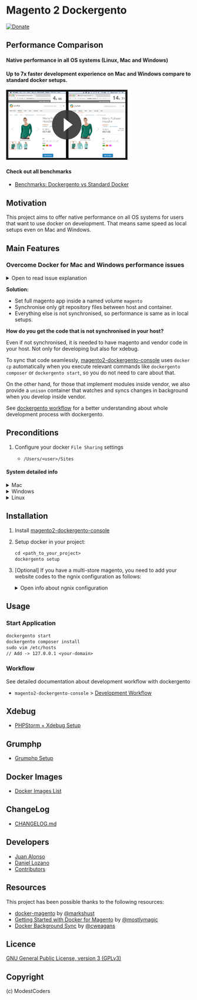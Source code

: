 # Magento 2 Dockergento

[![Donate](https://img.shields.io/badge/Donate-PayPal-green.svg)](juan.jalogut@gmail.com)

## Performance Comparison

#### Native performance in all OS systems (Linux, Mac and Windows)
#### Up to 7x faster development experience on Mac and Windows compare to standard docker setups.

<a href="https://youtu.be/qdUBuDCzHaA" target="_blank">
  <img src="docs/img/benchmark_comparison_video.png" alt="Dockergento speed comparison" width="320" height="180" border="5" />
</a>

#### Check out all benchmarks

* [Benchmarks: Dockergento vs Standard Docker](docs/benchmarks.md)

## Motivation

This project aims to offer native performance on all OS systems for users that want to use docker on development. That means same speed as local setups even on Mac and Windows.

## Main Features 
	
### Overcome Docker for Mac and Windows performance issues

<details>
<summary>Open to read issue explanation</summary>

From docker for mac documentation: https://docs.docker.com/docker-for-mac/troubleshoot/#known-issues

There are a number of issues with the performance of directories bind-mounted with osxfs. In particular, writes of small blocks, and traversals of large directories are currently slow. Additionally, containers that perform large numbers of directory operations, such as repeated scans of large directory trees, may suffer from poor performance. Applications that behave in this way include:

* rake
* ember build
* Symfony
* Magento
* Zend Framework
* PHP applications that use Composer to install dependencies in a vendor folder

As a work-around for this behavior, you can put vendor or third-party library directories in Docker volumes, perform temporary file system operations outside of osxfs mounts, and use third-party tools like Unison or rsync to synchronize between container directories and bind-mounted directories. We are actively working on osxfs performance using a number of different techniques. To learn more, see the topic on Performance issues, solutions, and roadmap.

</details>

**Solution:**

* Set full magento app inside a named volume `magento`
* Synchronise only git repository files between host and container.
* Everything else is not synchronised, so performance is same as in local setups.

**How do you get the code that is not synchronised in your host?**

Even if not synchronised, it is needed to have magento and vendor code in your host. Not only for developing but also for xdebug.

To sync that code seamlessly, [magento2-dockergento-console](https://github.com/ModestCoders/magento2-dockergento-console) uses `docker cp` automatically when you execute relevant commands like `dockergento composer` or `dockergento start`, so you do not need to care about that.

On the other hand, for those that implement modules inside vendor, we also provide a `unison` container that watches and syncs changes in background when you develop inside vendor.

See [dockergento workflow](#workflow) for a better understanding about whole development process with dockergento.


## Preconditions

1. Configure your docker `File Sharing` settings

	* `/Users/<user>/Sites`

#### System detailed info 

<details>
<summary>Mac</summary>
	
![File Sharing Configuration](docs/img/file_sharing.png)
	
Optionally you can also apply these performance tweaks

* [http://markshust.com/2018/01/30/performance-tuning-docker-mac](http://markshust.com/2018/01/30/performance-tuning-docker-mac)

</details>

<details>
<summary>Windows</summary>
	
TODO
![File Sharing Configuration](docs/img/todo)
	
</details>
	
<details>
<summary>Linux</summary>
	
TODO
![File Sharing Configuration](docs/img/todo)
	
</details>

## Installation

1. Install [magento2-dockergento-console](https://github.com/ModestCoders/magento2-dockergento-console)

2. Setup docker in your project:

    ```
    cd <path_to_your_project>
    dockergento setup
    ```

3. [Optional] If you have a multi-store magento, you need to add your website codes to the ngnix configuration as follows:

	<details>
	<summary>Open info about ngnix configuration</summary>

	* `config/dockergento/nginx/conf/default.conf`
	
	```
	# WEBSITES MAPPING
	map $http_host $MAGE_RUN_CODE {

		default    base;
		## For multi-store configuration add here your domain-website codes
		dominio-es.lo    es;
		dominio-ch.lo    ch;
		dominio-de.lo    de;
	}
	```
	</details>

## Usage

### Start Application

```
dockergento start
dockergento composer install
sudo vim /etc/hosts
// Add -> 127.0.0.1 <your-domain>
```

### <a name="workflow"></a> Workflow

See detailed documentation about development workflow with dockergento

* `magento2-dockergento-console` > [Development Workflow](https://github.com/ModestCoders/magento2-dockergento-console/blob/master/docs/workflow.md)

## Xdebug

* [PHPStorm + Xdebug Setup](docs/xdebug_phpstorm.md)

## Grumphp

* [Grumphp Setup](docs/grumphp_setup.md)

## Docker Images

* [Docker Images List](docs/docker_images.md)

## ChangeLog

* [CHANGELOG.md](CHANGELOG.md)

## Developers

* [Juan Alonso](https://github.com/jalogut)
* [Daniel Lozano](https://github.com/danielozano)
* [Contributors](https://github.com/ModestCoders/magento2-dockergento/graphs/contributors)

## Resources

This project has been possible thanks to the following resources:

* [docker-magento](https://github.com/markoshust/docker-magento) by [@markshust](https://twitter.com/markshust)
* [Getting Started with Docker for Magento](https://nomadmage.com/product/getting-started-with-docker-for-magento-2/) by [@mostlymagic](https://twitter.com/mostlymagic)
* [Docker Background Sync](https://github.com/cweagans/docker-bg-sync) by [@cweagans](https://twitter.com/cweagans)

## Licence

[GNU General Public License, version 3 (GPLv3)](http://opensource.org/licenses/gpl-3.0)

## Copyright
(c) ModestCoders
